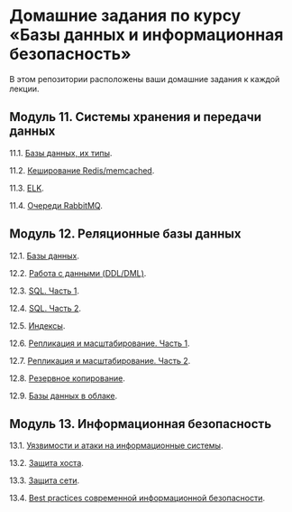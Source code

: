 # Домашние задания по курсу «Базы данных и информационная безопасность»

В этом репозитории расположены ваши домашние задания к каждой лекции. 

## Модуль 11. Системы хранения и передачи данных

11.1. [Базы данных, их типы](https://github.com/YundinMS/sdbhomeworks/blob/main/11.1_HW.md).

11.2. [Кеширование Redis/memcached](https://github.com/YundinMS/sdbhomeworks/blob/main/11.2_HW.md).

11.3. [ELK](https://github.com/YundinMS/sdbhomeworks/blob/main/11.3_HW.md).

11.4. [Очереди RabbitMQ](https://github.com/YundinMS/sdbhomeworks/blob/main/11.4_HW.md).


## Модуль 12. Реляционные базы данных

12.1. [Базы данных](https://github.com/YundinMS/sdbhomeworks/blob/main/12.1_HW.md).

12.2. [Работа с данными (DDL/DML)](https://github.com/YundinMS/sdbhomeworks/blob/main/12.2_HW.md).

12.3. [SQL. Часть 1](https://github.com/YundinMS/sdbhomeworks/blob/main/12.3_HW.md).

12.4. [SQL. Часть 2](https://github.com/YundinMS/sdbhomeworks/blob/main/12.4_HW.md).

12.5. [Индексы](https://github.com/YundinMS/sdbhomeworks/blob/main/12.5_HW.md).

12.6. [Репликация и масштабирование. Часть 1](https://github.com/YundinMS/sdbhomeworks/blob/main/12.6_HW.md).

12.7. [Репликация и масштабирование. Часть 2](https://github.com/YundinMS/sdbhomeworks/blob/main/13.2_HW.md).

12.8. [Резервное копирование]().

12.9. [Базы данных в облаке]().


## Модуль 13. Информационная безопасность

13.1. [Уязвимости и атаки на информационные системы](https://github.com/YundinMS/sdbhomeworks/blob/main/13.1_HW.md).

13.2. [Защита хоста]().

13.3. [Защита сети]().

13.4. [Best practices современной информационной безопасности]().
